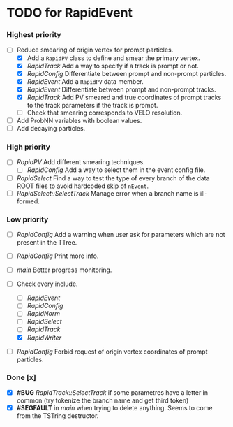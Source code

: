 # TODO for RapidEvent

### Highest priority

- [ ] Reduce smearing of origin vertex for prompt particles.
    - [x] Add a `RapidPV` class to define and smear the primary vertex.
    - [x] _RapidTrack_  Add a way to specify if a track is prompt or not.
    - [x] _RapidConfig_ Differentiate between prompt and non-prompt particles.
    - [x] _RapidEvent_  Add a `RapidPV` data member.
    - [x] _RapidEvent_  Differentiate between prompt and non-prompt tracks.
    - [x] _RapidTrack_  Add PV smeared and true coordinates of prompt
    tracks to the track parameters if the track is prompt.
    - [ ] Check that smearing corresponds to VELO resolution.
- [ ] Add ProbNN variables with boolean values.
- [ ] Add decaying particles.

### High priority

- [ ] _RapidPV_ Add different smearing techniques.
    - [ ] _RapidConfig_ Add a way to select them in the event config file.
- [ ] _RapidSelect_ Find a way to test the type of every branch of the data
ROOT files to avoid hardcoded skip of `nEvent`.
- [ ] _RapidSelect::SelectTrack_ Manage error when a branch name is ill-formed.

### Low priority

- [ ] _RapidConfig_ Add a warning when user ask for parameters which are not
present in the TTree.
- [ ] _RapidConfig_ Print more info.
- [ ] _main_ Better progress monitoring.
- [ ] Check every include.
    - [ ] _RapidEvent_
    - [ ] _RapidConfig_
    - [ ] _RapidNorm_
    - [ ] _RapidSelect_
    - [ ] _RapidTrack_
    - [x] _RapidWriter_
- [ ] _RapidConfig_ Forbid request of origin vertex coordinates of prompt
particles.


### Done [x]

- [x] **#BUG** _RapidTrack::SelectTrack_ if some parametres have a letter in
common (try tokenize the branch name and get third token)
- [x] **#SEGFAULT** in _main_ when trying to delete anything. Seems to come
from the TSTring destructor.
